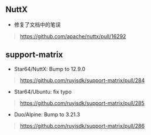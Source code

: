 ## NuttX

- 修复了文档中的笔误

> https://github.com/apache/nuttx/pull/16292

## support-matrix

- Star64/NuttX: Bump to 12.9.0

> https://github.com/ruyisdk/support-matrix/pull/284

- Star64/Ubuntu: fix typo

> https://github.com/ruyisdk/support-matrix/pull/285

- Duo/Alpine: Bump to 3.21.3

> https://github.com/ruyisdk/support-matrix/pull/286
